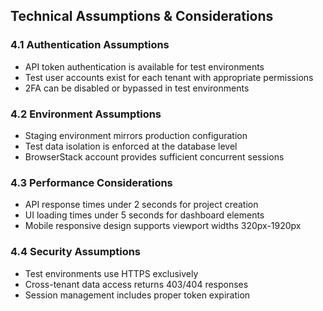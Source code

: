 ## Technical Assumptions & Considerations

### 4.1 Authentication Assumptions
- API token authentication is available for test environments
- Test user accounts exist for each tenant with appropriate permissions
- 2FA can be disabled or bypassed in test environments

### 4.2 Environment Assumptions
- Staging environment mirrors production configuration
- Test data isolation is enforced at the database level
- BrowserStack account provides sufficient concurrent sessions

### 4.3 Performance Considerations
- API response times under 2 seconds for project creation
- UI loading times under 5 seconds for dashboard elements
- Mobile responsive design supports viewport widths 320px-1920px

### 4.4 Security Assumptions
- Test environments use HTTPS exclusively
- Cross-tenant data access returns 403/404 responses
- Session management includes proper token expiration
